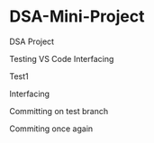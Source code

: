 # DSA-Mini-Project
DSA Project 

Testing VS Code Interfacing

Test1

Interfacing

Committing on test branch 

Commiting once again 
